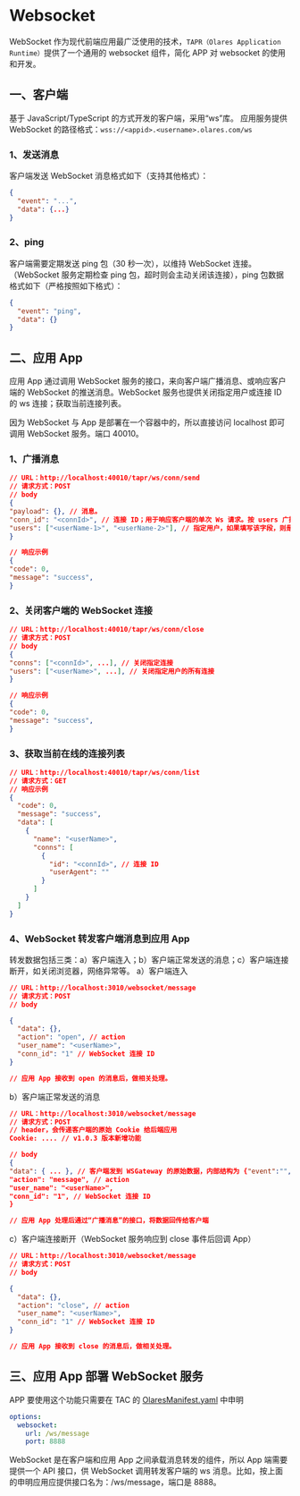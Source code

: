 # Websocket

WebSocket 作为现代前端应用最广泛使用的技术，`TAPR（Olares Application Runtime）`提供了一个通用的 websocket 组件，简化 APP 对 websocket 的使用和开发。

## 一、客户端

基于 JavaScript/TypeScript 的方式开发的客户端，采用“ws”库。
应用服务提供 WebSocket 的路径格式：`wss://<appid>.<username>.olares.com/ws`

### 1、发送消息

客户端发送 WebSocket 消息格式如下（支持其他格式）：

```json
{
  "event": "...",
  "data": {...}
}
```

### 2、ping

客户端需要定期发送 ping 包（30 秒一次），以维持 WebSocket 连接。（WebSocket 服务定期检查 ping 包，超时则会主动关闭该连接），ping 包数据格式如下（严格按照如下格式）：

```json
{
  "event": "ping",
  "data": {}
}
```

## 二、应用 App

应用 App 通过调用 WebSocket 服务的接口，来向客户端广播消息、或响应客户端的 WebSocket 的推送消息。WebSocket 服务也提供关闭指定用户或连接 ID 的 ws 连接；获取当前连接列表。

因为 WebSocket 与 App 是部署在一个容器中的，所以直接访问 localhost 即可调用 WebSocket 服务。端口 40010。

### 1、广播消息

```json
// URL：http://localhost:40010/tapr/ws/conn/send
// 请求方式：POST
// body
{
"payload": {}, // 消息。
"conn_id": "<connId>", // 连接 ID；用于响应客户端的单次 Ws 请求。按 users 广播时不要填写 connId
"users": ["<userName-1>", "<userName-2>"], // 指定用户，如果填写该字段，则是广播。广播场景下不要填写 connId
}

// 响应示例
{
"code": 0,
"message": "success",
}
```

### 2、关闭客户端的 WebSocket 连接

```json
// URL：http://localhost:40010/tapr/ws/conn/close
// 请求方式：POST
// body
{
"conns": ["<connId>", ...], // 关闭指定连接
"users": ["<userName>", ...], // 关闭指定用户的所有连接
}

// 响应示例
{
"code": 0,
"message": "success",
}
```

### 3、获取当前在线的连接列表

```json
// URL：http://localhost:40010/tapr/ws/conn/list
// 请求方式：GET
// 响应示例
{
  "code": 0,
  "message": "success",
  "data": [
    {
      "name": "<userName>",
      "conns": [
        {
          "id": "<connId>", // 连接 ID
          "userAgent": ""
        }
      ]
    }
  ]
}
```

### 4、WebSocket 转发客户端消息到应用 App

转发数据包括三类：a）客户端连入；b）客户端正常发送的消息；c）客户端连接断开，如关闭浏览器，网络异常等。
a）客户端连入

```json
// URL：http://localhost:3010/websocket/message
// 请求方式：POST
// body

{
  "data": {},
  "action": "open", // action
  "user_name": "<userName>",
  "conn_id": "1" // WebSocket 连接 ID
}

// 应用 App 接收到 open 的消息后，做相关处理。
```

b）客户端正常发送的消息

```json
// URL：http://localhost:3010/websocket/message
// 请求方式：POST
// header，会传递客户端的原始 Cookie 给后端应用
Cookie: .... // v1.0.3 版本新增功能

// body
{
"data": { ... }, // 客户端发到 WSGateway 的原始数据，内部结构为 {"event":"", "data": {...}}
"action": "message", // action
"user_name": "<userName>",
"conn_id": "1", // WebSocket 连接 ID
}

// 应用 App 处理后通过“广播消息”的接口，将数据回传给客户端

```

c）客户端连接断开（WebSocket 服务响应到 close 事件后回调 App）

```json
// URL：http://localhost:3010/websocket/message
// 请求方式：POST
// body

{
  "data": {},
  "action": "close", // action
  "user_name": "<userName>",
  "conn_id": "1" // WebSocket 连接 ID
}

// 应用 App 接收到 close 的消息后，做相关处理。
```

## 三、应用 App 部署 WebSocket 服务

APP 要使用这个功能只需要在 TAC 的 [OlaresManifest.yaml](../package/manifest.md#websocket) 中申明

```yaml
options:
  websocket:
    url: /ws/message
    port: 8888
```

WebSocket 是在客户端和应用 App 之间承载消息转发的组件，所以 App 端需要提供一个 API 接口，供 WebSocket 调用转发客户端的 ws 消息。比如，按上面的申明应用应提供接口名为：/ws/message，端口是 8888。

